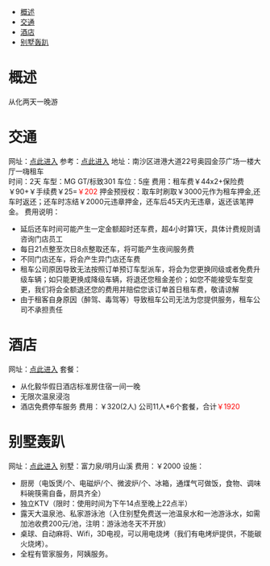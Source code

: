 <!-- TOC depthFrom:1 depthTo:6 withLinks:1 updateOnSave:1 orderedList:0 -->

- [概述](#概述)
- [交通](#交通)
- [酒店](#酒店)
- [别墅轰趴](#别墅轰趴)

<!-- /TOC -->

# 概述
从化两天一晚游

# 交通

网址：[点此进入](https://zuche.qunar.com/pc/list?&ptime=2018-02-01%2011:00&pcid=32&pcname=%E5%B9%BF%E5%B7%9E&paddr=%E9%87%91%E6%B4%B2-%E5%9C%B0%E9%93%81%E7%AB%99&plat=22.792261345693&plng=113.539000928&rtime=2018-02-02%2014:00&rcid=32&rcname=%E5%B9%BF%E5%B7%9E&raddr=%E9%87%91%E6%B4%B2-%E5%9C%B0%E9%93%81%E7%AB%99&rlat=22.792261345693&rlng=113.539000928&uid=0&channelid=14452)
参考：[点此进入](https://zhidao.baidu.com/question/2057536407625433027.html)
地址：南沙区进港大道22号奥园金莎广场一楼大厅一嗨租车    
时间：2天
车型：MG GT/标致301
车位：5座
费用：租车费￥44x2+保险费￥90+￥手续费￥25=<span style="color: red;">￥202</span>
押金预授权：取车时刷取￥3000元作为租车押金,还车时返还；还车时冻结￥2000元违章押金，还车后45天内无违章，返还该笔押金。
费用说明：
* 延后还车时间可能产生一定金额超时还车费，超4小时算1天，具体计费规则请咨询门店员工
* 每日21点整至次日8点整取还车，将可能产生夜间服务费
* 不同门店还车，将会产生异门店还车费
* 租车公司原因导致无法按照订单预订车型派车，将会为您更换同级或者免费升级车辆；如只能更换成降级车辆，将退还您租金差价；如您不能接受车型变更，我们将会全额退还您的费用并赔偿您该订单首日租车费，敬请谅解
* 由于租客自身原因（醉驾、毒驾等）导致租车公司无法为您提供服务，租车公司不承担责任

# 酒店
网址：[点此进入](https://mkbl2.package.qunar.com/user/detail.jsp?id=92300563&osrc=tts_tuan&rttp=%E6%9C%AC%E5%9C%B0%E6%B8%B8&dep=5bm%2F5bee&arr=5LuO5YyW5rip5rOJ&ftdt=2018-01-19%2C2018-01-19&ttid=1835495578&qssrc=eyJ0cyI6IjE1MTYzNDU2MjU5OTIiLCJzcmMiOiJhbGwuZW52YSIsImFjdCI6InNlYXJjaCIsInJhbmRvbSI6IjgxNjE0NCJ9&ts=1516345618641_027#vid=qb2c_mkbl2&tf=qunarindex_origin&func=6Ieq55Sx6KGM&djtf=dj_list_A-B-C_3-sbj_%E6%B8%A9%E6%B3%8919_origin&tm=djnull_origin&from=qunarindex_origin&pid=92300563&rid=11100909&vd=6ams5Y%2Bv6I%2Bg6JCd)
套餐：
- 从化毅华假日酒店标准房住宿一间一晚
- 无限次温泉浸泡
- 酒店免费停车服务
费用：￥320(2人) 公司11人*6个套餐，合计<span style="color:red;">￥1920</span>

# 别墅轰趴
网址：[点此进入](http://www.52djbs.com/default.html)
别墅：富力泉/明月山溪
费用：￥2000
设施：
- 厨房（电饭煲/个、电磁炉/个、微波炉/个、冰箱，通煤气可做饭，食物、调味料碗筷需自备，厨具齐全）
- 独立KTV（限时：使用时间为下午14点至晚上22点半）
- 露天大温泉池、私家游泳池（入住别墅免费送一池温泉水和一池游泳水，如需加池收费200元/池，注明：游泳池冬天不开放）
- 桌球、自动麻将、Wifi，3D电视，可以用电烧烤（我们有电烤炉提供，不能碳火烧烤）。
- 全程有管家服务，阿姨服务。
